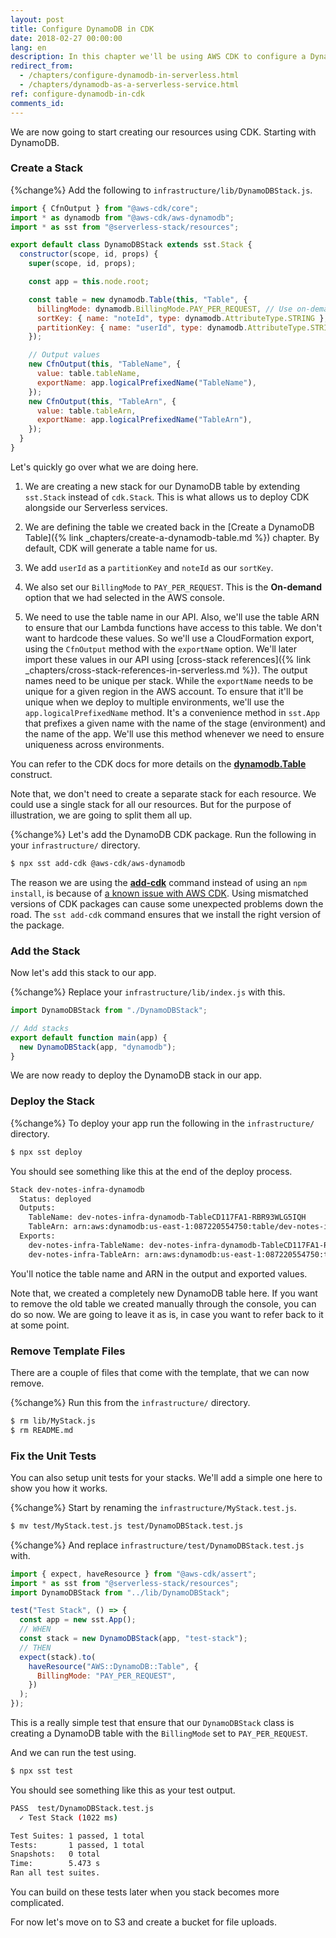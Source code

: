 ```yaml
---
layout: post
title: Configure DynamoDB in CDK
date: 2018-02-27 00:00:00
lang: en
description: In this chapter we'll be using AWS CDK to configure a DynamoDB table for our Serverless app using the dynamodb.Table construct. We'll also be using the Serverless Stack Toolkit (SST) to make sure that we can deploy it alongside our Serverless Framework services.
redirect_from:
  - /chapters/configure-dynamodb-in-serverless.html
  - /chapters/dynamodb-as-a-serverless-service.html
ref: configure-dynamodb-in-cdk
comments_id: 
---
```


We are now going to start creating our resources using CDK. Starting with DynamoDB.

### Create a Stack

{%change%} Add the following to `infrastructure/lib/DynamoDBStack.js`.

``` javascript
import { CfnOutput } from "@aws-cdk/core";
import * as dynamodb from "@aws-cdk/aws-dynamodb";
import * as sst from "@serverless-stack/resources";

export default class DynamoDBStack extends sst.Stack {
  constructor(scope, id, props) {
    super(scope, id, props);

    const app = this.node.root;

    const table = new dynamodb.Table(this, "Table", {
      billingMode: dynamodb.BillingMode.PAY_PER_REQUEST, // Use on-demand billing mode
      sortKey: { name: "noteId", type: dynamodb.AttributeType.STRING },
      partitionKey: { name: "userId", type: dynamodb.AttributeType.STRING },
    });

    // Output values
    new CfnOutput(this, "TableName", {
      value: table.tableName,
      exportName: app.logicalPrefixedName("TableName"),
    });
    new CfnOutput(this, "TableArn", {
      value: table.tableArn,
      exportName: app.logicalPrefixedName("TableArn"),
    });
  }
}
```

Let's quickly go over what we are doing here.

1. We are creating a new stack for our DynamoDB table by extending `sst.Stack` instead of `cdk.Stack`. This is what allows us to deploy CDK alongside our Serverless services.

2. We are defining the table we created back in the [Create a DynamoDB Table]({% link _chapters/create-a-dynamodb-table.md %}) chapter. By default, CDK will generate a table name for us.

3. We add `userId` as a `partitionKey` and `noteId` as our `sortKey`.

4. We also set our `BillingMode` to `PAY_PER_REQUEST`. This is the **On-demand** option that we had selected in the AWS console.

5. We need to use the table name in our API. Also, we'll use the table ARN to ensure that our Lambda functions have access to this table. We don't want to hardcode these values. So we'll use a CloudFormation export, using the `CfnOutput` method with the `exportName` option. We'll later import these values in our API using [cross-stack references]({% link _chapters/cross-stack-references-in-serverless.md %}). The output names need to be unique per stack. While the `exportName` needs to be unique for a given region in the AWS account. To ensure that it'll be unique when we deploy to multiple environments, we'll use the `app.logicalPrefixedName` method. It's a convenience method in `sst.App` that prefixes a given name with the name of the stage (environment) and the name of the app. We'll use this method whenever we need to ensure uniqueness across environments.

You can refer to the CDK docs for more details on the [**dynamodb.Table**](https://docs.aws.amazon.com/cdk/api/latest/docs/@aws-cdk_aws-dynamodb.Table.html) construct.

Note that, we don't need to create a separate stack for each resource. We could use a single stack for all our resources. But for the purpose of illustration, we are going to split them all up.

{%change%} Let's add the DynamoDB CDK package. Run the following in your `infrastructure/` directory.

``` bash
$ npx sst add-cdk @aws-cdk/aws-dynamodb
```

The reason we are using the [**add-cdk**](https://github.com/serverless-stack/serverless-stack/tree/master/packages/cli#add-cdk-packages) command instead of using an `npm install`, is because of [a known issue with AWS CDK](https://github.com/serverless-stack/serverless-stack#cdk-version-mismatch). Using mismatched versions of CDK packages can cause some unexpected problems down the road. The `sst add-cdk` command ensures that we install the right version of the package.


### Add the Stack

Now let's add this stack to our app.

{%change%} Replace your `infrastructure/lib/index.js` with this.

``` javascript
import DynamoDBStack from "./DynamoDBStack";

// Add stacks
export default function main(app) {
  new DynamoDBStack(app, "dynamodb");
}
```

We are now ready to deploy the DynamoDB stack in our app.

### Deploy the Stack

{%change%} To deploy your app run the following in the `infrastructure/` directory.

``` bash
$ npx sst deploy
```

You should see something like this at the end of the deploy process.

``` bash
Stack dev-notes-infra-dynamodb
  Status: deployed
  Outputs:
    TableName: dev-notes-infra-dynamodb-TableCD117FA1-RBR93WLG5IQH
    TableArn: arn:aws:dynamodb:us-east-1:087220554750:table/dev-notes-infra-dynamodb-TableCD117FA1-RBR93WLG5IQH
  Exports:
    dev-notes-infra-TableName: dev-notes-infra-dynamodb-TableCD117FA1-RBR93WLG5IQH
    dev-notes-infra-TableArn: arn:aws:dynamodb:us-east-1:087220554750:table/dev-notes-infra-dynamodb-TableCD117FA1-RBR93WLG5IQH
```

You'll notice the table name and ARN in the output and exported values.

Note that, we created a completely new DynamoDB table here. If you want to remove the old table we created manually through the console, you can do so now. We are going to leave it as is, in case you want to refer back to it at some point.

### Remove Template Files

There are a couple of files that come with the template, that we can now remove.

{%change%} Run this from the `infrastructure/` directory.

``` bash
$ rm lib/MyStack.js
$ rm README.md
```

### Fix the Unit Tests

You can also setup unit tests for your stacks. We'll add a simple one here to show you how it works.

{%change%} Start by renaming the `infrastructure/MyStack.test.js`.

``` bash
$ mv test/MyStack.test.js test/DynamoDBStack.test.js
```

{%change%} And replace `infrastructure/test/DynamoDBStack.test.js` with.

``` javascript
import { expect, haveResource } from "@aws-cdk/assert";
import * as sst from "@serverless-stack/resources";
import DynamoDBStack from "../lib/DynamoDBStack";

test("Test Stack", () => {
  const app = new sst.App();
  // WHEN
  const stack = new DynamoDBStack(app, "test-stack");
  // THEN
  expect(stack).to(
    haveResource("AWS::DynamoDB::Table", {
      BillingMode: "PAY_PER_REQUEST",
    })
  );
});
```

This is a really simple test that ensure that our `DynamoDBStack` class is creating a DynamoDB table with the `BillingMode` set to `PAY_PER_REQUEST`.

And we can run the test using.

``` bash
$ npx sst test
```

You should see something like this as your test output.

``` bash
PASS  test/DynamoDBStack.test.js
  ✓ Test Stack (1022 ms)

Test Suites: 1 passed, 1 total
Tests:       1 passed, 1 total
Snapshots:   0 total
Time:        5.473 s
Ran all test suites.
```

You can build on these tests later when you stack becomes more complicated.

For now let's move on to S3 and create a bucket for file uploads.
